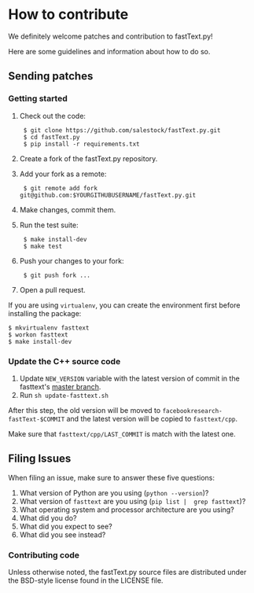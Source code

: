 # How to contribute

We definitely welcome patches and contribution to fastText.py!

Here are some guidelines and information about how to do so.

## Sending patches

### Getting started

1. Check out the code:

        $ git clone https://github.com/salestock/fastText.py.git
        $ cd fastText.py
        $ pip install -r requirements.txt

1. Create a fork of the fastText.py repository.
1. Add your fork as a remote:

        $ git remote add fork git@github.com:$YOURGITHUBUSERNAME/fastText.py.git

1. Make changes, commit them.
1. Run the test suite:

        $ make install-dev
        $ make test

1. Push your changes to your fork:

        $ git push fork ...

1. Open a pull request.

If you are using `virtualenv`, you can create the environment first before
installing the package:

    $ mkvirtualenv fasttext
    $ workon fasttext
    $ make install-dev

### Update the C++ source code

1. Update `NEW_VERSION` variable with the latest version of commit in the 
fasttext's [master branch](https://github.com/facebookresearch/fastText/commits/master).
1. Run `sh update-fasttext.sh`

After this step, the old version will be moved to 
`facebookresearch-fastText-$COMMIT` and the latest version will be copied to
`fasttext/cpp`.

Make sure that `fasttext/cpp/LAST_COMMIT` is match with the latest one.

## Filing Issues
When filing an issue, make sure to answer these five questions:

1. What version of Python are you using (`python --version`)?
2. What version of `fasttext` are you using (`pip list |  grep fasttext`)?
3. What operating system and processor architecture are you using?
4. What did you do?
5. What did you expect to see?
6. What did you see instead?

### Contributing code
Unless otherwise noted, the fastText.py source files are distributed under
the BSD-style license found in the LICENSE file.
